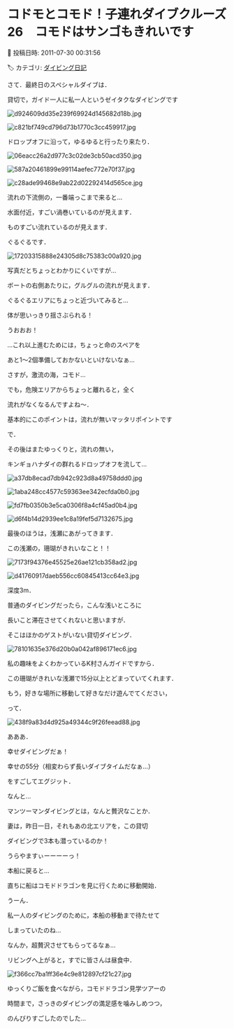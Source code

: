 # コドモとコモド！子連れダイブクルーズ26　コモドはサンゴもきれいです

📅 投稿日時: 2011-07-30 00:31:56

🏷️ カテゴリ: [ダイビング日記](ce3a7a8d424d112fce83ee85c81a0e344.md)

さて．最終日のスペシャルダイブは．


貸切で，ガイド一人に私一人というゼイタクなダイビングです







![d924609dd35e239f69924d145682d18b.jpg](images/d924609dd35e239f69924d145682d18b.jpg)









![c821bf749cd796d73b1770c3cc459917.jpg](images/c821bf749cd796d73b1770c3cc459917.jpg)







ドロップオフに沿って，ゆるゆると行ったり来たり．




![06eacc26a2d977c3c02de3cb50acd350.jpg](images/06eacc26a2d977c3c02de3cb50acd350.jpg)









![587a20461899e99114aefec772e70f37.jpg](images/587a20461899e99114aefec772e70f37.jpg)









![c28ade99468e9ab22d02292414d565ce.jpg](images/c28ade99468e9ab22d02292414d565ce.jpg)







流れの下流側の，一番端っこまで来ると…


水面付近，すごい渦巻いているのが見えます．


ものすごい流れているのが見えます．


ぐるぐるです．




![17203315888e24305d8c75383c00a920.jpg](images/17203315888e24305d8c75383c00a920.jpg)




写真だとちょっとわかりにくいですが…


ボートの右側あたりに，グルグルの流れが見えます．





ぐるぐるエリアにちょっと近づいてみると…


体が思いっきり揺さぶられる！


うおおお！


…これ以上進むためには，ちょっと命のスペアを


あと1～2個準備しておかないといけないなぁ…


さすが，激流の海，コモド…





でも，危険エリアからちょっと離れると，全く


流れがなくなるんですよね～．


基本的にこのポイントは，流れが無いマッタリポイントです





で．


その後はまたゆっくりと，流れの無い，


キンギョハナダイの群れるドロップオフを流して…




![a37db8ecad7db942c923d8a49758ddd0.jpg](images/a37db8ecad7db942c923d8a49758ddd0.jpg)









![1aba248cc4577c59363ee342ecfda0b0.jpg](images/1aba248cc4577c59363ee342ecfda0b0.jpg)









![fd7fb0350b3e5ca0306f8a4cf45ad0b4.jpg](images/fd7fb0350b3e5ca0306f8a4cf45ad0b4.jpg)









![d6f4b14d2939ee1c8a19fef5d7132675.jpg](images/d6f4b14d2939ee1c8a19fef5d7132675.jpg)







最後のほうは，浅瀬にあがってきます．


この浅瀬の，珊瑚がきれいなこと！！




![7173f94376e45525e26ae121cb358ad2.jpg](images/7173f94376e45525e26ae121cb358ad2.jpg)









![d41760917daeb556cc60845413cc64e3.jpg](images/d41760917daeb556cc60845413cc64e3.jpg)







深度3m．


普通のダイビングだったら，こんな浅いところに


長いこと滞在させてくれないと思いますが．


そこはほかのゲストがいない貸切ダイビング．




![78101635e376d20b0a042af896171ec6.jpg](images/78101635e376d20b0a042af896171ec6.jpg)







私の趣味をよくわかっているK村さんガイドですから．


この珊瑚がきれいな浅瀬で15分以上とどまっていてくれます．


もう，好きな場所に移動して好きなだけ遊んでてください，


って．




![438f9a83d4d925a49344c9f26feead88.jpg](images/438f9a83d4d925a49344c9f26feead88.jpg)







あああ．


幸せダイビングだぁ！





幸せの55分（相変わらず長いダイブタイムだなぁ…）


をすごしてエグジット．





なんと…


マンツーマンダイビングとは，なんと贅沢なことか．


妻は，昨日一日，それもあの北エリアを，この貸切


ダイビングで3本も潜っているのか！


うらやますぃーーーーっ！





本船に戻ると…


直ちに船はコモドドラゴンを見に行くために移動開始．


うーん．


私一人のダイビングのために，本船の移動まで待たせて


しまっていたのね…


なんか，超贅沢させてもらってるなぁ…





リビングへ上がると，すでに皆さんは昼食中．




![f366cc7ba1ff36e4c9e812897cf21c27.jpg](images/f366cc7ba1ff36e4c9e812897cf21c27.jpg)







ゆっくりご飯を食べながら，コモドドラゴン見学ツアーの


時間まで，さっきのダイビングの満足感を噛みしめつつ，


のんびりすごしたのでした…

